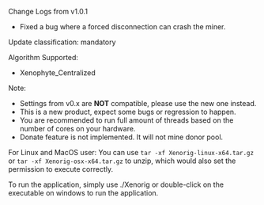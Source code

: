 Change Logs from v1.0.1

- Fixed a bug where a forced disconnection can crash the miner.

Update classification: mandatory

Algorithm Supported:
- Xenophyte_Centralized

Note:
- Settings from v0.x are **NOT** compatible, please use the new one instead.
- This is a new product, expect some bugs or regression to happen.
- You are recommended to run full amount of threads based on the number of cores on your hardware.
- Donate feature is not implemented. It will not mine donor pool.

For Linux and MacOS user: You can use `tar -xf Xenorig-linux-x64.tar.gz` or `tar -xf Xenorig-osx-x64.tar.gz` to unzip, which would also set the permission to execute correctly.

To run the application, simply use ./Xenorig or double-click on the executable on windows to run the application.
